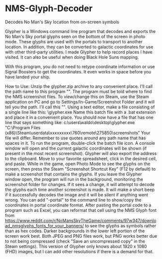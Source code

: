 # NMS-Glyph-Decoder
Decodes No Man's Sky location from on-screen symbols

Glypher is a Windows command line program that decodes and exports the No Man's Sky portal glyphs seen on the bottom of the screen in photo mode.  These glyphs are used with the portals to transport to another location.  In addition, they can be converted to galactic coordinates for use with other third-party utilities.  I made Glypher to help record places I have visited.  It can also be useful when doing Black Hole Suns mapping.

With this program, you do not need to retype coordinate information or use Signal Boosters to get the coordinates.  It even works in space before you have landed your ship.

How to Use:
Unzip the glypher.zip archive to any convenient place.  I'll call the path name to this program "<glypher path>".
The program must be told where to find the NMS screenshot files.  To view/change this on Steam, use the Steam application on PC and go to Settings/In-Game/Screenshot Folder and it will tell you the path.
I'll call this "<screenshot path>".
Using a text editor, make a file consisting of a single line like this:
		<glypher path>\glypher.exe <screenshot path>
Name this batch file with a .bat extension and place it in a convenient place.
You should now have a file that has one line that says something like:
		c:\users\waldo\desktop\glypher.exe "C:\Program Files (x86)\Steam\userdata\xxxxxxxxx\760\remote\275850\screenshots"
	Your file will differ.  Remember to use quotes around any path name that has spaces in it.
	To run the program, double-click the batch file icon.  A console window will open and the current galactic coordinates will be shown (if present in the most recent screenshot).  Glypher will also export the address to the clipboard.  Move to your favorite spreadsheet, click in the desired cell, and paste.
	While in the game, open Photo Mode to see the glyphs on the screen, then press the Steam "Screenshot Shortcut Key" (F12 by default) to make a screenshot that contains the glyphs.  If you leave the Glypher window open, the program will run in the background, monitoring the screenshot folder for changes.  If it sees a change, it will attempt to decode the glyphs each time another screenshot is made.  It will make a short beep if it successfully decodes the image and it will be silent if anything went wrong.
	You can add "-portal" to the command line to show/copy the coordinates in portal coordinate format. After pasting the portal code to a program such as Excel, you can reformat that cell using the NMS Glyph font from https://www.reddit.com/r/NoMansSkyTheGame/comments/97w347/download_nmsglyphs_fonts_for_your_banners/ to see the glyphs as symbols rather than as hex codes.
	Darker backgrounds in the lower left portion of the screen work best.  Both JPEG and PNG files work, but PNG works better due to not being compressed (check "Save an uncompressed copy" in the Steam settings).
	This version of Glypher only knows about 1920 x 1080 (FHD) images, but I can add other resolutions if there is a demand for that.

